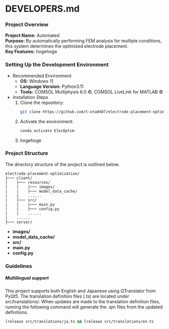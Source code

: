 # DEVELOPERS.md

### Project Overview
**Project Name:** Automated   
**Purpose:** By automatically performing FEM analysis for multiple conditions, this system determines the optimized electrode placement.  
**Key Features:** hogehoge

### Setting Up the Development Environment
* Recommended Environment
    * **OS:** Windows 11
    * **Language Version:** Python3.11
    * **Tools:** COMSOL Multiphysis 6.0 &copy;, COMSOL LiveLink for MATLAB &copy;
* Installation Steps
    1. Clone the repository:
        ```bash
        git clone https://github.com/t-ota0407/electrode-placement-optimization.git
        ```
    2. Activate the environment:
        ```bash
        conda activate ElecOptim
        ```
    3. hogehoge

### Project Structure
The directory structure of the project is outlined below.

```plaintext
electrode-placement-optimization/
├─── client/
|    ├─── resources/
|    |    ├─── images/
|    |    ├─── model_data_cache/
|    |    ......
|    ├─── src/
|    |    ├─── main.py
|    |    ├─── config.py
|    |    ......
|    ......
├─── server/

```

* **images/** 
* **model_data_cache/**
* **src/**
* **main.py**
* **config.py**

### Guidelines

##### Multilingual support
This project supports both English and Japanese using QTranslator from PyQt5. The translation definition files (.ts) are located under src/translations/. When updates are made to the translation definition files, running the following command will generate the .qm files from the updated definitions.
```bash
lrelease src/translations/ja.ts && lrelease src/translations/en.ts
```

